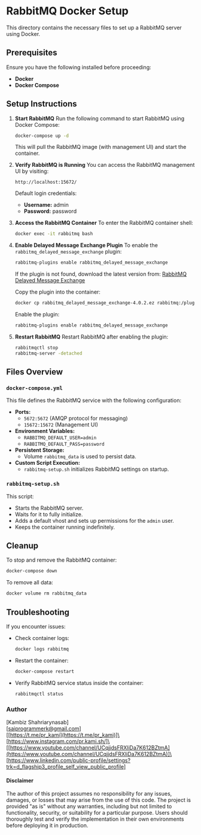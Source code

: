 # RabbitMQ Docker Setup

This directory contains the necessary files to set up a RabbitMQ server using Docker.

## Prerequisites
Ensure you have the following installed before proceeding:
- **Docker**
- **Docker Compose**

## Setup Instructions

1. **Start RabbitMQ**
   Run the following command to start RabbitMQ using Docker Compose:
   ```sh
   docker-compose up -d
   ```
   This will pull the RabbitMQ image (with management UI) and start the container.

2. **Verify RabbitMQ is Running**
   You can access the RabbitMQ management UI by visiting:
   ```
   http://localhost:15672/
   ```
   Default login credentials:
   - **Username:** admin
   - **Password:** password

3. **Access the RabbitMQ Container**
   To enter the RabbitMQ container shell:
   ```sh
   docker exec -it rabbitmq bash
   ```

4. **Enable Delayed Message Exchange Plugin**
   To enable the `rabbitmq_delayed_message_exchange` plugin:
   ```sh
   rabbitmq-plugins enable rabbitmq_delayed_message_exchange
   ```
   If the plugin is not found, download the latest version from:
   [RabbitMQ Delayed Message Exchange](https://github.com/rabbitmq/rabbitmq-delayed-message-exchange/releases)

   Copy the plugin into the container:
   ```sh
   docker cp rabbitmq_delayed_message_exchange-4.0.2.ez rabbitmq:/plugins/
   ```
   Enable the plugin:
   ```sh
   rabbitmq-plugins enable rabbitmq_delayed_message_exchange
   ```

5. **Restart RabbitMQ**
   Restart RabbitMQ after enabling the plugin:
   ```sh
   rabbitmqctl stop
   rabbitmq-server -detached
   ```

## Files Overview

### `docker-compose.yml`
This file defines the RabbitMQ service with the following configuration:
- **Ports:**
  - `5672:5672` (AMQP protocol for messaging)
  - `15672:15672` (Management UI)
- **Environment Variables:**
  - `RABBITMQ_DEFAULT_USER=admin`
  - `RABBITMQ_DEFAULT_PASS=password`
- **Persistent Storage:**
  - Volume `rabbitmq_data` is used to persist data.
- **Custom Script Execution:**
  - `rabbitmq-setup.sh` initializes RabbitMQ settings on startup.

### `rabbitmq-setup.sh`
This script:
- Starts the RabbitMQ server.
- Waits for it to fully initialize.
- Adds a default vhost and sets up permissions for the `admin` user.
- Keeps the container running indefinitely.

## Cleanup
To stop and remove the RabbitMQ container:
```sh
docker-compose down
```

To remove all data:
```sh
docker volume rm rabbitmq_data
```

## Troubleshooting
If you encounter issues:
- Check container logs:
  ```sh
  docker logs rabbitmq
  ```
- Restart the container:
  ```sh
  docker-compose restart
  ```
- Verify RabbitMQ service status inside the container:
  ```sh
  rabbitmqctl status
  ```

### Author

[Kambiz Shahriarynasab]\
[[saiprogrammerk@gmail.com](mailto:saiprogrammerk@gmail.com)]\
[[https://t.me/pr_kami](https://t.me/pr_kami)]\
[https://www.instagram.com/pr.kami.sh/]\
[[https://www.youtube.com/channel/UCqjjdsFRXliDa7K612BZtmA](https://www.youtube.com/channel/UCqjjdsFRXliDa7K612BZtmA)]\
[https://www.linkedin.com/public-profile/settings?trk=d_flagship3_profile_self_view_public_profile]

#### Disclaimer
The author of this project assumes no responsibility for any issues, damages, or losses that may arise from the use of this code. The project is provided "as is" without any warranties, including but not limited to functionality, security, or suitability for a particular purpose. Users should thoroughly test and verify the implementation in their own environments before deploying it in production.

